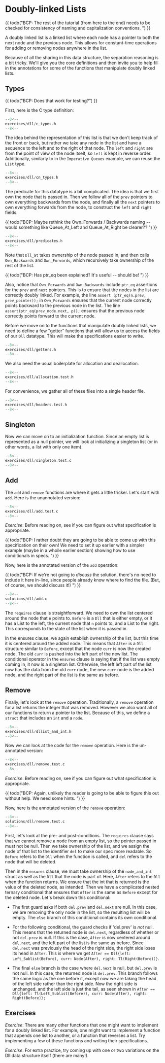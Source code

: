 # Doubly-linked Lists

{{ todo("BCP: The rest of the tutorial (from here to the end) needs to be checked for consistency of naming and capitalization conventions. ") }}

A doubly linked list is a linked list where each node has a pointer
to both the next node and the previous node. This allows for constant-time
operations for adding or removing nodes anywhere in the list.

Because of all the sharing in this data structure, the separation
reasoning is a bit tricky. We'll give you the core definitions and
then invite you to help fill in the annotations for some of the
functions that manipulate doubly linked lists.

## Types

{{ todo("BCP: Does that work for testing?") }}

First, here is the C type definition:

```c title="exercises/dll/c_types.h"
--8<--
exercises/dll/c_types.h
--8<--
```

The idea behind the representation of this list is that we don't keep
track of the front or back, but rather we take any node in the list
and have a sequence to the left and to the right of that node. The `left`
and `right` are from the point of view of the node itself, so `left`
is kept in reverse order. Additionally, similarly to in the
`Imperative Queues` example, we can reuse the `List` type.

```c title="exercises/dll/cn_types.h"
--8<--
exercises/dll/cn_types.h
--8<--
```

The predicate for this datatype is a bit complicated. The idea is that
we first own the node that is passed in. Then we follow all of the
`prev` pointers to own everything backwards from the node, and finally
all the `next` pointers to own everything forwards from the node, to
construct the `left` and `right` fields.

{{ todo("BCP: Maybe rethink the Own_Forwards / Backwards naming -- would something like Queue_At_Left and Queue_At_Right be clearer?? ") }}

```c title="exercises/dll/predicates.h"
--8<--
exercises/dll/predicates.h
--8<--
```

Note that `Dll_at` takes ownership of the node passed in, and then
calls `Own_Backwards` and `Own_Forwards`, which recursively take
ownership of the rest of the list.

{{ todo("BCP: Has ptr_eq been explained?  It's useful
-- should be! ") }}

Also, notice that `Own_Forwards` and `Own_Backwards` include `ptr_eq`
assertions for the `prev` and `next` pointers. This is to ensure that
the nodes in the list are correctly doubly linked. For example, the
line `assert (ptr_eq(n.prev, prev_pointer));` in `Own_Forwards`
ensures that the current node correctly points backward to the
previous node in the list. The line `assert(ptr_eq(prev_node.next,
p));` ensures that the previous node correctly points forward to the
current node.

Before we move on to the functions that manipulate doubly linked
lists, we need to define a few "getter" functions that will allow us
to access the fields of our `Dll` datatype. This will make the
specifications easier to write.

```c title="exercises/dll/getters.h"
--8<--
exercises/dll/getters.h
--8<--
```

We also need the usual boilerplate for allocation and deallocation.

```c title="exercises/dll/allocation.test.h"
--8<--
exercises/dll/allocation.test.h
--8<--
```

For convenience, we gather all of these files into a single header file.

```c title="exercises/dll/headers.test.h"
--8<--
exercises/dll/headers.test.h
--8<--
```

<!-- ====================================================================== -->

## Singleton

Now we can move on to an initialization function. Since an empty list
is represented as a null pointer, we will look at initializing a
singleton list (or in other words, a list with only one item).

```c title="exercises/dll/singleton.test.c"
--8<--
exercises/dll/singleton.test.c
--8<--
```

<!-- ====================================================================== -->

## Add

The `add` and `remove` functions are where it gets a little tricker.
Let's start with `add`. Here is the unannotated version:

```c title="exercises/dll/add.test.c"
--8<--
exercises/dll/add.test.c
--8<--
```

_Exercise_: Before reading on, see if you can figure out what
specification is appropriate.

{{ todo("BCP: I rather doubt they are going to be able to come up with this specification on their own! We need to set it up earlier with a simpler example (maybe in a whoile earlier section) showing how to use conditionals in specs. ") }}

Now, here is the annotated version of the `add` operation:

{{ todo("BCP: If we're not going to _discuss_ the
solution, there's no need to include it here in-line, since people
already know where to find the file. (But, of course, we should
discuss it!) ") }}

```c title="solutions/dll/add.c"
--8<--
solutions/dll/add.c
--8<--
```

The `requires`
clause is straightforward. We need to own the list centered around
the node that `n` points to. `Before` is a `Dll`
that is either empty, or it has a List to the left,
the current node that `n` points to, and a List to the right.
This corresponds to the state of the list when it is passed in.

In the ensures clause, we again establish ownership of the list, but
this time it is centered around the added node. This means that
`After` is a `Dll` structure similar to `Before`, except that the node
`curr` is now the created node. The old `curr` is pushed into the left
part of the new list. The conditional operator in the `ensures` clause
is saying that if the list was empty coming in, it now is a singleton
list. Otherwise, the left left part of the list now has the data from
the old `curr` node, the new `curr` node is the added node, and the
right part of the list is the same as before.

## Remove

Finally, let's look at the `remove` operation. Traditionally, a `remove`
operation for a list returns the integer that was removed. However we
also want all of our functions to return a pointer to the
list. Because of this, we define a `struct` that includes an `int`
and a `node`.

```c title="exercises/dll/dllist_and_int.h"
--8<--
exercises/dll/dllist_and_int.h
--8<--
```

Now we can look at the code for the `remove` operation. Here is the un-annotated version:

```c title="exercises/dll/remove.test.c"
--8<--
exercises/dll/remove.test.c
--8<--
```

_Exercise_: Before reading on, see if you can figure out what
specification is appropriate.

{{ todo("BCP: Again, unlikely the reader is going to be able to figure this out without help. We need some hints. ") }}

Now, here is the annotated version of the `remove` operation:

```c title="solutions/dll/remove.test.c"
--8<--
solutions/dll/remove.test.c
--8<--
```

First, let's look at the pre- and post-conditions. The `requires` clause says that we cannot remove a node from an empty list, so the pointer passed in must not be null. Then we take ownership of the list, and we
assign the node of that list to the identifier `del`
to make our spec more readable. So `Before` refers to the `Dll` when the function is called, and `del` refers to the node that will be deleted.

Then in the `ensures` clause, we must take ownership
of the `node_and_int` struct as well as the `Dll` that
the node is part of. Here, `After` refers to the `Dll`
when the function returns. We ensure that the int that is returned is the value of the deleted node, as intended. Then we have a complicated nested ternary conditional that ensures that `After` is the same as `Before` except for the deleted node. Let's break down this conditional:

- The first guard asks if both `del.prev` and `del.next` are null. In this case, we are removing the only node in the list, so the resulting list will be empty. The `else` branch of this conditional contains its own conditional.

- For the following conditional, the guard checks if 'del.prev' is
  _not_ null. This means that the returned node is `del.next`,
  regardless of whether or not `del.prev` is null. If this is the
  case, `After` is now centered around `del.next`, and the left part
  of the list is the same as before. Since `del.next` was previously
  the head of the right side, the right side loses its head in
  `After`. This is where we get `After == Dll{left:
Left_Sublist(Before), curr: Node(After), right: Tl(Right(Before))}`.

- The final `else` branch is the case where `del.next` is null, but
  `del.prev` is not null. In this case, the returned node is
  `del.prev`. This branch follows the same logic as the one before it,
  except now we are taking the head of the left side rather than the
  right side. Now the right side is unchanged, and the left side is just
  the tail, as seen shown in `After == Dll{left:
Tl(Left_Sublist(Before)), curr: Node(After), right: Right(Before)};`

## Exercises

_Exercise_: There are many other functions that one might want to
implement for a doubly linked list. For example, one might want to
implement a function that appends one list to another, or a function
that reverses a list. Try implementing a few of these functions and
writing their specifications.

_Exercise_: For extra practice, try coming up with one or two
variations on the Dll data structure itself (there are many!).


